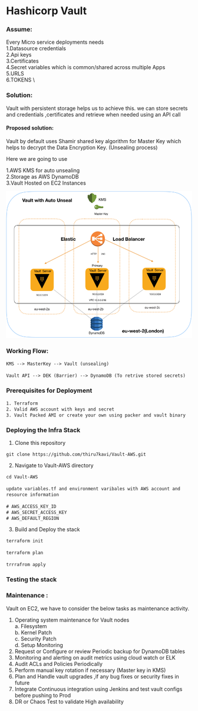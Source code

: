 # Hashicorp Vault

### Assume:

Every Micro service deployments needs \
 1.Datasource credentials \
 2.Api keys \
 3.Certificates \
 4.Secret variables which is common/shared across multiple Apps\
 5.URLS \
 6.TOKENS \ 

### Solution:

Vault with persistent storage helps us to achieve this. we can store secrets and credentials ,certificates and retrieve when needed using an API call

#### Proposed solution:

Vault by default uses Shamir shared key algorithm for Master Key which helps to decrypt the Data Encryption Key. (Unsealing process)

Here we are going to use
 
 1.AWS KMS for auto unsealing \
 2.Storage as AWS DynamoDB \
 3.Vault Hosted on EC2 Instances

![Stack Overview](./docs/Vault.png)

### Working Flow:

```
KMS --> MasterKey --> Vault (unsealing)

Vault API --> DEK (Barrier) --> DynamoDB (To retrive stored secrets)
```


### Prerequisites for Deployment

```
1. Terraform
2. Valid AWS account with keys and secret
3. Vault Packed AMI or create your own using packer and vault binary

```

### Deploying the Infra Stack

1. Clone this repository 

```
git clone https://github.com/thiru7kavi/Vault-AWS.git
```

2. Navigate to Vault-AWS directory

```
cd Vault-AWS

update variables.tf and environment varibales with AWS account and resource information 

# AWS_ACCESS_KEY_ID
# AWS_SECRET_ACCESS_KEY
# AWS_DEFAULT_REGION
```

3. Build and Deploy the stack

```
terraform init

terraform plan 

trrrafrom apply
```



### Testing the stack

### Maintenance : 

Vault on EC2, we have to consider the below tasks as maintenance activity.

1. Operating system maintenance for Vault nodes\
     a. Filesystem \
     b. Kernel Patch \
     c. Security Patch \
     d. Setup Monitoring
2. Request or Configure or review Periodic backup for DynamoDB tables 
3. Monitoring and alerting on audit metrics using cloud watch or ELK 
4. Audit ACLs and Policies Periodically 
5. Perform manual key rotation if necessary (Master key in KMS)
6. Plan and Handle vault upgrades ,if any bug fixes or security fixes in future
7. Integrate Continuous integration using Jenkins and test vault configs before pushing to Prod
8. DR or Chaos Test to validate High availability






